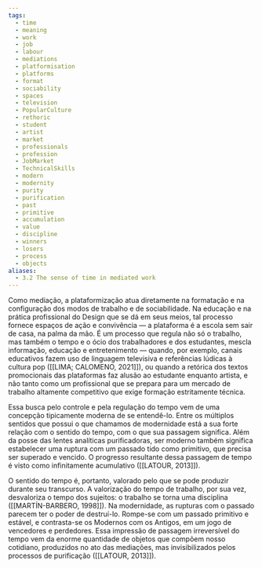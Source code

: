 ```yaml
---
tags:
  - time
  - meaning
  - work
  - job
  - labour
  - mediations
  - platformisation
  - platforms
  - format
  - sociability
  - spaces
  - television
  - PopularCulture
  - rethoric
  - student
  - artist
  - market
  - professionals
  - profession
  - JobMarket
  - TechnicalSkills
  - modern
  - modernity
  - purity
  - purification
  - past
  - primitive
  - accumulation
  - value
  - discipline
  - winners
  - losers
  - process
  - objects
aliases:
  - 3.2 The sense of time in mediated work
---
```

Como mediação, a plataformização atua diretamente na formatação e na configuração dos modos de trabalho e de sociabilidade. Na educação e na prática profissional do Design que se dá em seus meios, tal processo fornece espaços de ação e convivência — a plataforma é a escola sem sair de casa, na palma da mão. É um processo que regula não só o trabalho, mas também o tempo e o ócio dos trabalhadores e dos estudantes, mescla informação, educação e entretenimento — quando, por exemplo, canais educativos fazem uso de linguagem televisiva e referências lúdicas à cultura pop ([[LIMA; CALOMENO, 2021]]), ou quando a retórica dos textos promocionais das plataformas faz alusão ao estudante enquanto artista, e não tanto como um profissional que se prepara para um mercado de trabalho altamente competitivo que exige formação estritamente técnica.

Essa busca pelo controle e pela regulação do tempo vem de uma concepção tipicamente moderna de se entendê-lo. Entre os múltiplos sentidos que possui o que chamamos de modernidade está a sua forte relação com o sentido do tempo, com o que sua passagem significa. Além da posse das lentes analíticas purificadoras, ser moderno também significa estabelecer uma ruptura com um passado tido como primitivo, que precisa ser superado e vencido. O progresso resultante dessa passagem de tempo é visto como infinitamente acumulativo ([[LATOUR, 2013]]).

O sentido do tempo é, portanto, valorado pelo que se pode produzir durante seu transcurso. A valorização do tempo de trabalho, por sua vez, desvaloriza o tempo dos sujeitos: o trabalho se torna uma disciplina ([[MARTÍN-BARBERO, 1998]]). Na modernidade, as rupturas com o passado parecem ter o poder de destruí-lo. Rompe-se com um passado primitivo e estável, e contrasta-se os Modernos com os Antigos, em um jogo de vencedores e perdedores. Essa impressão de passagem irreversível do tempo vem da enorme quantidade de objetos que compõem nosso cotidiano, produzidos no ato das mediações, mas invisibilizados pelos processos de purificação ([[LATOUR, 2013]]).